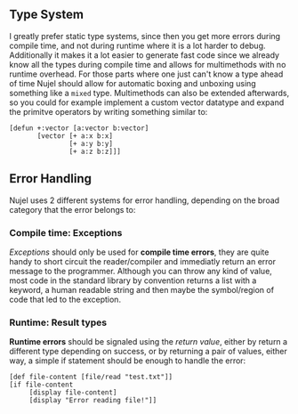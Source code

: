 ## Type System
I greatly prefer static type systems, since then you get more errors
during compile time, and not during runtime where it is a lot harder
to debug. Additionally it makes it a lot easier to generate fast code
since we already know all the types during compile time and allows for
multimethods with no runtime overhead. For those parts where one just
can't know a type ahead of time Nujel should allow for automatic boxing
and unboxing using something like a `mixed` type. Multimethods can also
be extended afterwards, so you could for example implement a custom vector
datatype and expand the primitve operators by writing something similar to:
```
[defun +:vector [a:vector b:vector]
       [vector [+ a:x b:x]
               [+ a:y b:y]
               [+ a:z b:z]]]
```

## Error Handling
Nujel uses 2 different systems for error handling, depending on the
broad category that the error belongs to:

### Compile time: Exceptions
*Exceptions* should only be used for **compile time errors**, they are
quite handy to short circuit the reader/compiler and immediatly return
an error message to the programmer. Although you can throw any kind
of value, most code in the standard library by convention returns a
list with a keyword, a human readable string and then maybe the
symbol/region of code that led to the exception.

### Runtime: Result types
**Runtime errors** should be signaled using the *return value*, either by
return a different type depending on success, or by returning
a pair of values, either way, a simple if statement should be enough to
handle the error:
```
[def file-content [file/read "test.txt"]]
[if file-content
     [display file-content]
	 [display "Error reading file!"]]
```
